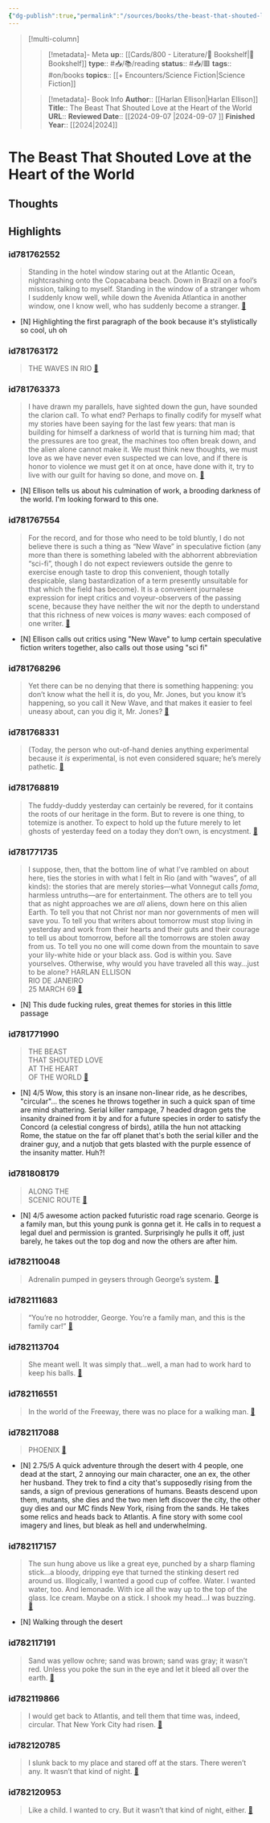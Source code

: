 ```yaml
---
{"dg-publish":true,"permalink":"/sources/books/the-beast-that-shouted-love-at-the-heart-of-the-world/"}
---
```


> [!multi-column]
>
>> [!metadata]- Meta
>> **up**:: [[Cards/800 - Literature/📗 Bookshelf\|📗 Bookshelf]]
>> **type**:: #📥/📚/reading 
>> **status**:: #📥/🟥 
>> **tags**:: #on/books
>> **topics**:: [[+ Encounters/Science Fiction\|Science Fiction]]
>
>> [!metadata]- Book Info
>> **Author**:: [[Harlan Ellison\|Harlan Ellison]]
>> **Title**:: The Beast That Shouted Love at the Heart of the World
>> **URL**::
>> **Reviewed Date**:: [[2024-09-07 \|2024-09-07 ]]
>> **Finished Year**:: [[2024\|2024]]

# The Beast That Shouted Love at the Heart of the World

## Thoughts

## Highlights
### id781762552

> Standing in the hotel window staring out at the Atlantic Ocean, nightcrashing onto the Copacabana beach. Down in Brazil on a fool’s mission, talking to myself. Standing in the window of a stranger whom I suddenly know well, while down the Avenida Atlantica in another window, one I know well, who has suddenly become a stranger. <span class='highlight-link'>[🔗](https://read.readwise.io/read/01j72m0bzxn02a18khd3jd2yxk)</span>

- [N] Highlighting the first paragraph of the book because it's stylistically so cool, uh oh

### id781763172

> THE WAVES IN RIO <span class='highlight-link'>[🔗](https://read.readwise.io/read/01j72ma14pcvknkkcnrrtptr2c)</span>

### id781763373

> I have drawn my parallels, have sighted down the gun, have sounded the clarion call. To what end?
> Perhaps to finally codify for myself what my stories have been saying for the last few years: that man is building for himself a darkness of world that is turning him mad; that the pressures are too great, the machines too often break down, and the alien alone cannot make it. We must think new thoughts, we must love as we have never even suspected we can love, and if there is honor to violence we must get it on at once, have done with it, try to live with our guilt for having so done, and move on. <span class='highlight-link'>[🔗](https://read.readwise.io/read/01j72mff860fpyazy4jtgnnh7n)</span>

- [N] Ellison tells us about his culmination of work, a brooding darkness of the world. I'm looking forward to this one.

### id781767554

> For the record, and for those who need to be told bluntly, I do not believe there is such a thing as “New Wave” in speculative fiction (any more than there is something labeled with the abhorrent abbreviation “sci-fi”, though I do not expect reviewers outside the genre to exercise enough taste to drop this convenient, though totally despicable, slang bastardization of a term presently unsuitable for that which the field has become). It is a convenient journalese expression for inept critics and voyeur-observers of the passing scene, because they have neither the wit nor the depth to understand that this richness of new voices is *many* waves: each composed of one writer. <span class='highlight-link'>[🔗](https://read.readwise.io/read/01j72n0qhj2paa42zd6a0hmk7g)</span>

- [N] Ellison calls out critics using "New Wave" to lump certain speculative fiction writers together, also calls out those using "sci fi"

### id781768296

> Yet there can be no denying that there is something happening: you don’t know what the hell it is, do you, Mr. Jones, but you know it’s happening, so you call it New Wave, and that makes it easier to feel uneasy about, can you dig it, Mr. Jones? <span class='highlight-link'>[🔗](https://read.readwise.io/read/01j72n3fet4z8svtwnsd338x60)</span>

### id781768331

> (Today, the person who out-of-hand denies anything experimental because it *is* experimental, is not even considered square; he’s merely pathetic. <span class='highlight-link'>[🔗](https://read.readwise.io/read/01j72n4rwn3gp0g36w22eea487)</span>

### id781768819

> The fuddy-duddy yesterday can certainly be revered, for it contains the roots of our heritage in the form. But to revere is one thing, to totemize is another. To expect to hold up the future merely to let ghosts of yesterday feed on a today they don’t own, is encystment. <span class='highlight-link'>[🔗](https://read.readwise.io/read/01j72nak8jpn18cz3s7ymk865m)</span>

### id781771735

> I suppose, then, that the bottom line of what I’ve rambled on about here, ties the stories in with what I felt in Rio (and with “waves”, of all kinds): the stories that are merely stories—what Vonnegut calls *foma*, harmless untruths—are for entertainment. The others are to tell you that as night approaches we are *all* aliens, down here on this alien Earth. To tell you that not Christ nor man nor governments of men will save you. To tell you that writers about tomorrow must stop living in yesterday and work from their hearts and their guts and their courage to tell us about tomorrow, before all the tomorrows are stolen away from us. To tell you no one will come down from the mountain to save your lily-white hide or your black ass. God is within you. Save yourselves.
> Otherwise, why would you have traveled all this way…just to be alone?
> HARLAN ELLISON  
> RIO DE JANEIRO  
> 25 MARCH 69 <span class='highlight-link'>[🔗](https://read.readwise.io/read/01j72nr40dxz7medmve8726zpa)</span>

- [N] This dude fucking rules, great themes for stories in this little passage

### id781771990

> THE BEAST  
> THAT SHOUTED LOVE  
> AT THE HEART  
> OF THE WORLD <span class='highlight-link'>[🔗](https://read.readwise.io/read/01j72ns05asahx777k5wtz32hx)</span>

- [N] 4/5 Wow, this story is an insane non-linear ride, as he describes, "circular"... the scenes he throws together in such a quick span of time are mind shattering. Serial killer rampage, 7 headed dragon gets the insanity drained from it by and for a future species in order to satisfy the Concord (a celestial congress of birds), atilla the hun not attacking Rome, the statue on the far off planet that's both the serial killer and the drainer guy, and a nutjob that gets blasted with the purple essence of the insanity matter. Huh?! 

### id781808179

> ALONG THE  
> SCENIC ROUTE <span class='highlight-link'>[🔗](https://read.readwise.io/read/01j72sp5gamspy84fn94myz7c4)</span>

- [N] 4/5 awesome action packed futuristic road rage scenario. George is a family man, but this young punk is gonna get it. He calls in to request a legal duel and permission is granted. Surprisingly he pulls it off, just barely, he takes out the top dog and now the others are after him. 

### id782110048

> Adrenalin pumped in geysers through George’s system. <span class='highlight-link'>[🔗](https://read.readwise.io/read/01j74z1d4wxd4kn8d5a05kmbr8)</span>

### id782111683

> “You’re no hotrodder, George. You’re a family man, and this is the family car!” <span class='highlight-link'>[🔗](https://read.readwise.io/read/01j74zc2ms0dz7rwr96chfz5fe)</span>

### id782113704

> She meant well. It was simply that…well, a man had to work hard to keep his balls. <span class='highlight-link'>[🔗](https://read.readwise.io/read/01j74zs80yapyz7ft64cywj77z)</span>

### id782116551

> In the world of the Freeway, there was no place for a walking man. <span class='highlight-link'>[🔗](https://read.readwise.io/read/01j750annskcepfy5688s5bnyb)</span>

### id782117088

> PHOENIX <span class='highlight-link'>[🔗](https://read.readwise.io/read/01j750f82ypsah7s6ytrjwfx99)</span>

- [N] 2.75/5 A quick adventure through the desert with 4 people, one dead at the start, 2 annoying our main character, one an ex, the other her husband. They trek to find a city that's supposedly rising from the sands, a sign of previous generations of humans. Beasts descend upon them, mutants, she dies and the two men left discover the city, the other guy dies and our MC finds New York, rising from the sands. He takes some relics and heads back to Atlantis. A fine story with some cool imagery and lines, but bleak as hell and underwhelming.

### id782117157

> The sun hung above us like a great eye, punched by a sharp flaming stick…a bloody, dripping eye that turned the stinking desert red around us. Illogically, I wanted a good cup of coffee.
> Water. I wanted water, too. And lemonade. With ice all the way up to the top of the glass. Ice cream. Maybe on a stick. I shook my head…I was buzzing. <span class='highlight-link'>[🔗](https://read.readwise.io/read/01j750hachvbffeqtdc11h3cm5)</span>

- [N] Walking through the desert

### id782117191

> Sand was yellow ochre; sand was brown; sand was gray; it wasn’t red. Unless you poke the sun in the eye and let it bleed all over the earth. <span class='highlight-link'>[🔗](https://read.readwise.io/read/01j750jkgkhxs8pyqj5nj6kete)</span>

### id782119866

> I would get back to Atlantis, and tell them that time was, indeed, circular. That New York City had risen. <span class='highlight-link'>[🔗](https://read.readwise.io/read/01j751e6m3hsd2ryq0h7jm77dm)</span>

### id782120785

> I slunk back to my place and stared off at the stars. There weren’t any. It wasn’t that kind of night. <span class='highlight-link'>[🔗](https://read.readwise.io/read/01j751p41xb6e69vw9ahzr4gtw)</span>

### id782120953

> Like a child. I wanted to cry. But it wasn’t that kind of night, either. <span class='highlight-link'>[🔗](https://read.readwise.io/read/01j751pgv0x3pd4bkppe33tj7b)</span>
